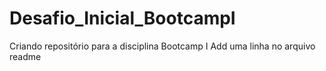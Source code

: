 # Desafio_Inicial_BootcampI
Criando repositório para a disciplina Bootcamp I
Add uma linha no arquivo readme
